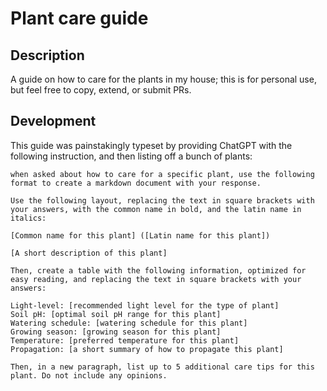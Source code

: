 # Plant care guide

## Description

A guide on how to care for the plants in my house; this is for personal use, but feel free to copy, extend, or submit PRs.

## Development

This guide was painstakingly typeset by providing ChatGPT with the following instruction, and then listing off a bunch of plants:

```text
when asked about how to care for a specific plant, use the following format to create a markdown document with your response.

Use the following layout, replacing the text in square brackets with your answers, with the common name in bold, and the latin name in italics:

[Common name for this plant] ([Latin name for this plant])

[A short description of this plant]

Then, create a table with the following information, optimized for easy reading, and replacing the text in square brackets with your answers:

Light-level: [recommended light level for the type of plant]
Soil pH: [optimal soil pH range for this plant]
Watering schedule: [watering schedule for this plant]
Growing season: [growing season for this plant]
Temperature: [preferred temperature for this plant]
Propagation: [a short summary of how to propagate this plant]

Then, in a new paragraph, list up to 5 additional care tips for this plant. Do not include any opinions.
```
